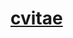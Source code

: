 # [cvitae](https://htmlpreview.github.io/?https://github.com/simplon-catherines/cvitae/blob/master/index.html)
